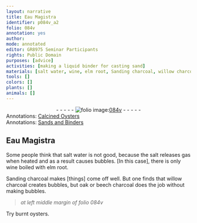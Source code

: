 ```yaml
---
layout: narrative
title: Eau Magistra
identifier: p084v_a2
folio: 084v
annotation: yes
author:
mode: annotated
editor: GR8975 Seminar Participants
rights: Public Domain
purposes: [advice]
activities: [making a liquid binder for casting sand]
materials: [salt water, wine, elm root, Sanding charcoal, willow charcoal, oak or beech charcoal, oysters]
tools: []
colors: []
plants: []
animals: []
---
```


 <div class="folio" align="center">- - - - - <a href="http://gallica.bnf.fr/ark:/12148/btv1b10500001g/f174.image" target="_blank"><img src="https://cu-mkp.github.io/GR8975-edition/assets/photo-icon.png" alt="folio image: " style="display:inline-block; margin-bottom:-3px;"/>084v</a> - - - - - </div>  <span class="activity"></span> 
<div class="annotation" align="left">Annotations:
<a href="https://drive.google.com/drive/u/0/folders/0BwJi-u8sfkVDfmhqN1REeDBidHVCcFp4V1FJakpxVkVNa2F0MnhYaFpnZjQ0SWZfR3F1OVE" target="_blank">Calcined Oysters</a>
 </div>
 
<div class="annotation" align="left">Annotations:
<a href="https://drive.google.com/drive/u/0/folders/0BwJi-u8sfkVDfkxzVFN5a3h2TW9SSGY4b0o5UUVnWS11NzJ4dG5WWGxDWG5ub2lsRGkxYkE" target="_blank">Sands and Binders</a>
 </div>
 

## <span class="foreign">Eau Magistra</span>

 
 Some people think that <span class="material">salt water</span> is not good, because the salt releases gas when heated and as a result causes bubbles. [In this case], there is only <span class="material">wine</span> boiled with <span class="material">elm root</span>. 
 
 <span class="material">Sanding charcoal</span> makes [things] come off well. But one finds that <span class="material">willow charcoal</span> creates bubbles, but <span class="material">oak or beech charcoal</span> does the job without making bubbles. 
 
> *at left middle margin of folio 084v*
> 
>  
 Try burnt <span class="material">oysters</span>. 